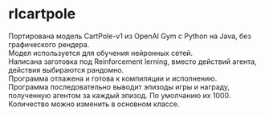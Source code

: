 # rlcartpole
Портирована модель CartPole-v1 из OpenAI Gym с Python на Java, без графического рендера.<br>
Модел используется для обучения нейронных сетей.<br>
Написана заготовка под Reinforcement lerning, вместо действий агента, действия выбираются рандомно.<br>
Программа отлажена и готова к компиляции и исполнению.<br>
Программа последовательно выводит эпизоды игры и награду, полученную агентом за каждый эпизод. По умолчанию их 1000. Количество можно изменить в основном классе. 
